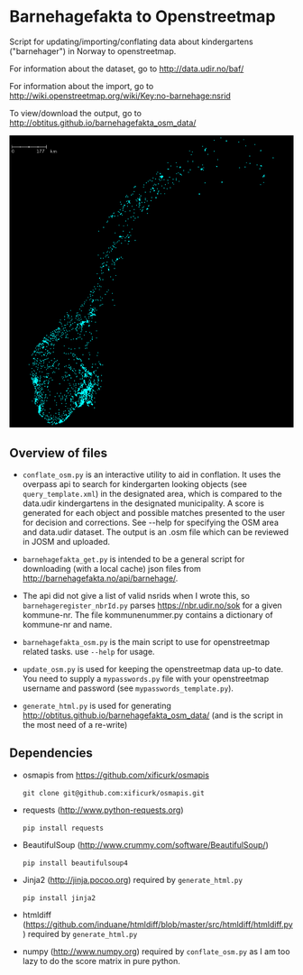 # Barnehagefakta to Openstreetmap
Script for updating/importing/conflating data about kindergartens ("barnehager") in Norway to openstreetmap.

For information about the dataset, go to http://data.udir.no/baf/

For information about the import, go to http://wiki.openstreetmap.org/wiki/Key:no-barnehage:nsrid

To view/download the output, go to http://obtitus.github.io/barnehagefakta_osm_data/

![](image_all_kindergartens_norway.png)

## Overview of files
* `conflate_osm.py` is an interactive utility to aid in conflation. It uses the overpass api to
search for kindergarten looking objects (see `query_template.xml`) in the designated area, which is
compared to the data.udir kindergartens in the designated municipality.
A score is generated for each object and possible matches presented to
the user for decision and corrections. See --help for specifying the
OSM area and data.udir dataset. The output is an .osm file which can be reviewed in JOSM and uploaded.

* `barnehagefakta_get.py` is intended to be a general script for downloading
  (with a local cache) json files from http://barnehagefakta.no/api/barnehage/<nsrid>.

* The api did not give a list of valid nsrids when I wrote this, so
  `barnehageregister_nbrId.py` parses https://nbr.udir.no/sok for a given kommune-nr.
  The file kommunenummer.py contains a dictionary of kommune-nr and name.

* `barnehagefakta_osm.py` is the main script to use for openstreetmap related tasks.
  use `--help` for usage.

* `update_osm.py` is used for keeping the openstreetmap data up-to date.
  You need to supply a `mypasswords.py` file with your openstreetmap username and password
  (see `mypasswords_template.py`).

* `generate_html.py` is used for generating http://obtitus.github.io/barnehagefakta_osm_data/
  (and is the script in the most need of a re-write)

## Dependencies
* osmapis from https://github.com/xificurk/osmapis

  `git clone git@github.com:xificurk/osmapis.git`
  
* requests (http://www.python-requests.org)

  `pip install requests`
  
* BeautifulSoup (http://www.crummy.com/software/BeautifulSoup/)

  `pip install beautifulsoup4`
  
* Jinja2 (http://jinja.pocoo.org) required by `generate_html.py`

  `pip install jinja2`

* htmldiff (https://github.com/induane/htmldiff/blob/master/src/htmldiff/htmldiff.py) required by `generate_html.py`

* numpy (http://www.numpy.org) required by `conflate_osm.py` as I am too lazy to do the score matrix in pure python.